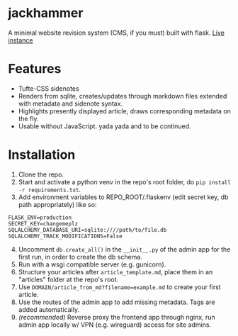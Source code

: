 # jackhammer
A minimal website revision system (CMS, if you must) built with flask. [Live instance](https://tiptheiceberg.com)

# Features
- Tufte-CSS sidenotes
- Renders from sqlite, creates/updates through markdown files extended with metadata and sidenote syntax.
- Highlights presently displayed article, draws corresponding metadata on the fly.
- Usable without JavaScript.
yada yada and to be continued.

# Installation
1. Clone the repo.
2. Start and activate a python venv in the repo's root folder, do `pip install -r requirements.txt`.
3. Add environment variables to REPO_ROOT/.flaskenv (edit secret key, db path appropriately) like so:
  ```
  FLASK_ENV=production
  SECRET_KEY=changemeplz
  SQLALCHEMY_DATABASE_URI=sqlite:////path/to/file.db
  SQLALCHEMY_TRACK_MODIFICATIONS=False
  ```
4. Uncomment `db.create_all()` in the `__init__.py` of the admin app for the first run, in order to create the db schema.
5. Run with a wsgi compatible server (e.g. gunicorn).
6. Structure your articles after `article_template.md`, place them in an "articles" folder at the repo's root.
7. Use `DOMAIN/article_from_md?filename=example.md` to create your first article.
8. Use the routes of the admin app to add missing metadata. Tags are added automatically.
9. *(recommended)* Reverse proxy the frontend app through nginx, run admin app locally w/ VPN (e.g. wireguard) access for site admins.
